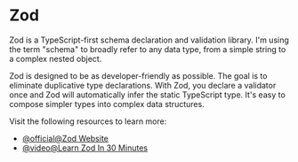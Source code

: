 # Zod

Zod is a TypeScript-first schema declaration and validation library. I'm using the term "schema" to broadly refer to any data type, from a simple string to a complex nested object.

Zod is designed to be as developer-friendly as possible. The goal is to eliminate duplicative type declarations. With Zod, you declare a validator once and Zod will automatically infer the static TypeScript type. It's easy to compose simpler types into complex data structures.

Visit the following resources to learn more:

- [@official@Zod Website](https://zod.dev/)
- [@video@Learn Zod In 30 Minutes](https://www.youtube.com/watch?v=L6BE-U3oy80)
